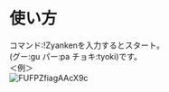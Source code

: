 
# 使い方
コマンド:!Zyankenを入力するとスタート。<br>
(グー:gu  パー:pa  チョキ:tyoki)です。<br>
＜例＞<br>
![FUFPZfiagAAcX9c](https://user-images.githubusercontent.com/88176012/171182161-1af0b0b0-0b46-4645-9ec4-30504331bc4f.png)
